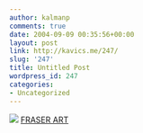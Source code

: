 ```yaml
---
author: kalmanp
comments: true
date: 2004-09-09 00:35:56+00:00
layout: post
link: http://kavics.me/247/
slug: '247'
title: Untitled Post
wordpress_id: 247
categories:
- Uncategorized
---
```


![](http://kavics.freeblog.hu/Files/d-15.gif) [FRASER ART](http://www.fraserart.com/index2.html)
